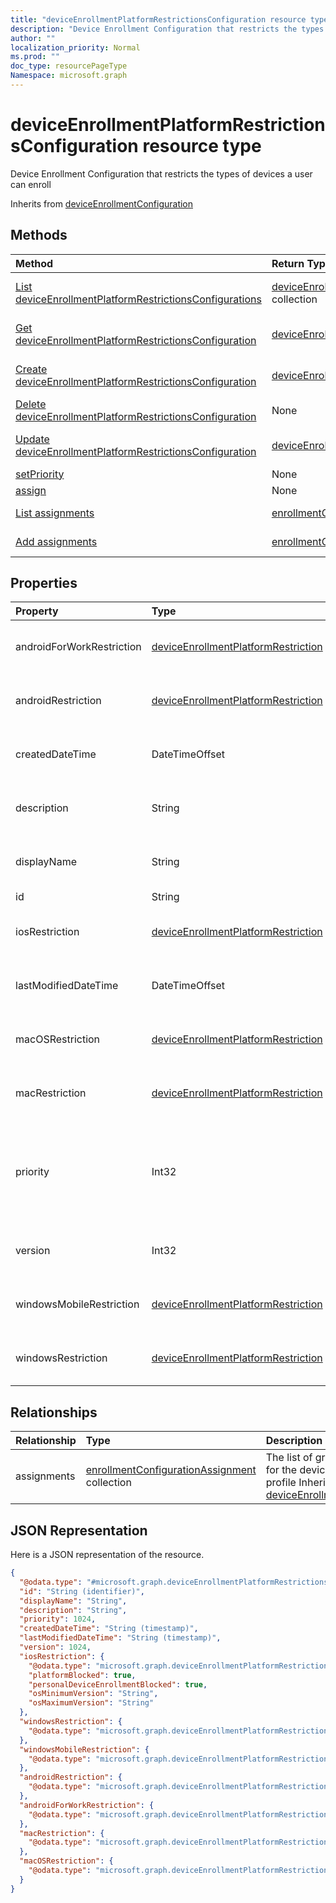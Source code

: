 ```yaml
---
title: "deviceEnrollmentPlatformRestrictionsConfiguration resource type"
description: "Device Enrollment Configuration that restricts the types of devices a user can enroll"
author: ""
localization_priority: Normal
ms.prod: ""
doc_type: resourcePageType
Namespace: microsoft.graph
---
```



# deviceEnrollmentPlatformRestrictionsConfiguration resource type

Device Enrollment Configuration that restricts the types of devices a user can enroll


Inherits from [deviceEnrollmentConfiguration](../resources/deviceEnrollmentConfiguration.md)

## Methods
|Method|Return Type|Description|
|:---|:---|:---|
|[List deviceEnrollmentPlatformRestrictionsConfigurations](../api/deviceenrollmentplatformrestrictionsconfiguration-list.md)|[deviceEnrollmentPlatformRestrictionsConfiguration](../resources/deviceEnrollmentPlatformRestrictionsConfiguration.md) collection|List properties and relationships of the [deviceEnrollmentPlatformRestrictionsConfiguration](../resources/deviceenrollmentplatformrestrictionsconfiguration.md) objects.|
|[Get deviceEnrollmentPlatformRestrictionsConfiguration](../api/deviceenrollmentplatformrestrictionsconfiguration-get.md)|[deviceEnrollmentPlatformRestrictionsConfiguration](../resources/deviceEnrollmentPlatformRestrictionsConfiguration.md)|Read properties and relationships of the [deviceEnrollmentPlatformRestrictionsConfiguration](../resources/deviceenrollmentplatformrestrictionsconfiguration.md) object.|
|[Create deviceEnrollmentPlatformRestrictionsConfiguration](../api/deviceenrollmentplatformrestrictionsconfiguration-create.md)|[deviceEnrollmentPlatformRestrictionsConfiguration](../resources/deviceEnrollmentPlatformRestrictionsConfiguration.md)|Create a new [deviceEnrollmentPlatformRestrictionsConfiguration](../resources/deviceenrollmentplatformrestrictionsconfiguration.md) object.|
|[Delete deviceEnrollmentPlatformRestrictionsConfiguration](../api/deviceenrollmentplatformrestrictionsconfiguration-delete.md)|None|Deletes a [deviceEnrollmentPlatformRestrictionsConfiguration](../resources/deviceenrollmentplatformrestrictionsconfiguration.md).|
|[Update deviceEnrollmentPlatformRestrictionsConfiguration](../api/deviceenrollmentplatformrestrictionsconfiguration-update.md)|[deviceEnrollmentPlatformRestrictionsConfiguration](../resources/deviceEnrollmentPlatformRestrictionsConfiguration.md)|Update the properties of a [deviceEnrollmentPlatformRestrictionsConfiguration](../resources/deviceenrollmentplatformrestrictionsconfiguration.md) object.|
|[setPriority](../api/deviceenrollmentplatformrestrictionsconfiguration-setpriority.md)|None||
|[assign](../api/deviceenrollmentplatformrestrictionsconfiguration-assign.md)|None||
|[List assignments](../api/deviceenrollmentplatformrestrictionsconfiguration-list-assignments.md)|[enrollmentConfigurationAssignment](../resources/enrollmentConfigurationAssignment.md) collection|Get the enrollmentConfigurationAssignments from the assignments navigation property.|
|[Add assignments](../api/deviceenrollmentplatformrestrictionsconfiguration-post-assignments.md)|[enrollmentConfigurationAssignment](../resources/enrollmentConfigurationAssignment.md)|Add assignments by posting to the assignments collection.|

## Properties
|Property|Type|Description|
|:---|:---|:---|
|androidForWorkRestriction|[deviceEnrollmentPlatformRestriction](../resources/deviceEnrollmentPlatformRestriction.md)|Android for work restrictions based on platform, platform operating system version, and device ownership|
|androidRestriction|[deviceEnrollmentPlatformRestriction](../resources/deviceEnrollmentPlatformRestriction.md)|Android restrictions based on platform, platform operating system version, and device ownership|
|createdDateTime|DateTimeOffset|Created date time in UTC of the device enrollment configuration Inherited from [deviceEnrollmentConfiguration](../resources/deviceEnrollmentConfiguration.md)|
|description|String|The description of the device enrollment configuration Inherited from [deviceEnrollmentConfiguration](../resources/deviceEnrollmentConfiguration.md)|
|displayName|String|The display name of the device enrollment configuration Inherited from [deviceEnrollmentConfiguration](../resources/deviceEnrollmentConfiguration.md)|
|id|String| Inherited from [entity](../resources/entity.md)|
|iosRestriction|[deviceEnrollmentPlatformRestriction](../resources/deviceEnrollmentPlatformRestriction.md)|Ios restrictions based on platform, platform operating system version, and device ownership|
|lastModifiedDateTime|DateTimeOffset|Last modified date time in UTC of the device enrollment configuration Inherited from [deviceEnrollmentConfiguration](../resources/deviceEnrollmentConfiguration.md)|
|macOSRestriction|[deviceEnrollmentPlatformRestriction](../resources/deviceEnrollmentPlatformRestriction.md)|Mac restrictions based on platform, platform operating system version, and device ownership|
|macRestriction|[deviceEnrollmentPlatformRestriction](../resources/deviceEnrollmentPlatformRestriction.md)|Mac restrictions based on platform, platform operating system version, and device ownership|
|priority|Int32|Priority is used when a user exists in multiple groups that are assigned enrollment configuration. Users are subject only to the configuration with the lowest priority value. Inherited from [deviceEnrollmentConfiguration](../resources/deviceEnrollmentConfiguration.md)|
|version|Int32|The version of the device enrollment configuration Inherited from [deviceEnrollmentConfiguration](../resources/deviceEnrollmentConfiguration.md)|
|windowsMobileRestriction|[deviceEnrollmentPlatformRestriction](../resources/deviceEnrollmentPlatformRestriction.md)|Windows mobile restrictions based on platform, platform operating system version, and device ownership|
|windowsRestriction|[deviceEnrollmentPlatformRestriction](../resources/deviceEnrollmentPlatformRestriction.md)|Windows restrictions based on platform, platform operating system version, and device ownership|

## Relationships
|Relationship|Type|Description|
|:---|:---|:---|
|assignments|[enrollmentConfigurationAssignment](../resources/enrollmentConfigurationAssignment.md) collection|The list of group assignments for the device configuration profile Inherited from [deviceEnrollmentConfiguration](../resources/deviceEnrollmentConfiguration.md)|

## JSON Representation
Here is a JSON representation of the resource.
<!-- {
  "blockType": "resource",
  "keyProperty": "id",
  "@odata.type": "microsoft.graph.deviceEnrollmentPlatformRestrictionsConfiguration",
  "baseType": "microsoft.graph.deviceEnrollmentConfiguration",
  "openType": false
}
-->
``` json
{
  "@odata.type": "#microsoft.graph.deviceEnrollmentPlatformRestrictionsConfiguration",
  "id": "String (identifier)",
  "displayName": "String",
  "description": "String",
  "priority": 1024,
  "createdDateTime": "String (timestamp)",
  "lastModifiedDateTime": "String (timestamp)",
  "version": 1024,
  "iosRestriction": {
    "@odata.type": "microsoft.graph.deviceEnrollmentPlatformRestriction",
    "platformBlocked": true,
    "personalDeviceEnrollmentBlocked": true,
    "osMinimumVersion": "String",
    "osMaximumVersion": "String"
  },
  "windowsRestriction": {
    "@odata.type": "microsoft.graph.deviceEnrollmentPlatformRestriction"
  },
  "windowsMobileRestriction": {
    "@odata.type": "microsoft.graph.deviceEnrollmentPlatformRestriction"
  },
  "androidRestriction": {
    "@odata.type": "microsoft.graph.deviceEnrollmentPlatformRestriction"
  },
  "androidForWorkRestriction": {
    "@odata.type": "microsoft.graph.deviceEnrollmentPlatformRestriction"
  },
  "macRestriction": {
    "@odata.type": "microsoft.graph.deviceEnrollmentPlatformRestriction"
  },
  "macOSRestriction": {
    "@odata.type": "microsoft.graph.deviceEnrollmentPlatformRestriction"
  }
}
```

